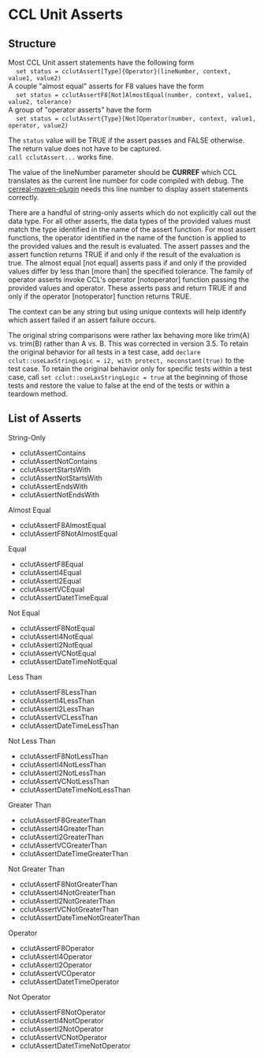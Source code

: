 # CCL Unit Asserts

## Structure
Most CCL Unit assert statements have the following form  
&nbsp;&nbsp;&nbsp;   `set status = cclutAssert[Type]{Operator}(lineNumber, context, value1, value2)`   
A couple "almost equal" asserts for F8 values have the form  
&nbsp;&nbsp;&nbsp;   `set status = cclutAssertF8[Not]AlmostEqual(number, context, value1, value2, tolerance)`   
A group of "operator asserts" have the form  
&nbsp;&nbsp;&nbsp;   `set status = cclutAssert{Type}[Not]Operator(number, context, value1, operator, value2)`   

The `status` value will be TRUE if the assert passes and FALSE otherwise. The return value does not have to be captured.   
`call cclutAssert...` works fine.

The value of the lineNumber parameter should be <b>CURREF</b> which CCL translates as the current line number for code compiled with debug. 
The [cerreal-maven-plugin][cerreal-maven-plugin] needs this line number to display assert statements correctly.

There are a handful of string-only asserts which do not explicitly call out the data type. For all other asserts, 
the data types of the provided values must match the type identified in the name of the assert function. 
For most assert functions, the operator identified in the name of the function is applied to the provided values 
and the result is evaluated.  The assert passes and the assert function returns TRUE if and only if the result of the evaluation 
is true. The almost equal [not equal] asserts pass if and only if the provided values differ by less than [more than] the specified tolerance.
The family of operator asserts invoke CCL's operator [notoperator] function passing the provided values and operator. These asserts pass and return TRUE if and only if the
operator [notoperator] function returns TRUE.

The context can be any string but using unique contexts will help identify which assert failed if an assert failure occurs.

The original string comparisons were rather lax behaving more like trim(A) vs. trim(B) rather than A vs. B. This was corrected in version 3.5. 
To retain the original behavior for all tests in a test case, add `declare cclut::useLaxStringLogic = i2, with protect, noconstant(true)` to the test case. 
To retain the original behavior only for specific tests within a test case, call `set cclut::useLaxStringLogic = true` at the beginning of those tests and restore 
the value to false at the end of the tests or within a teardown method.

## List of Asserts

String-Only
- cclutAssertContains
- cclutAssertNotContains
- cclutAssertStartsWith
- cclutAssertNotStartsWith
- cclutAssertEndsWith
- cclutAssertNotEndsWith

Almost Equal
- cclutAssertF8AlmostEqual
- cclutAssertF8NotAlmostEqual

Equal
- cclutAssertF8Equal
- cclutAssertI4Equal
- cclutAssertI2Equal
- cclutAssertVCEqual
- cclutAssertDatetTimeEqual

Not Equal
- cclutAssertF8NotEqual
- cclutAssertI4NotEqual
- cclutAssertI2NotEqual
- cclutAssertVCNotEqual
- cclutAssertDateTimeNotEqual 

Less Than
- cclutAssertF8LessThan
- cclutAssertI4LessThan
- cclutAssertI2LessThan
- cclutAssertVCLessThan
- cclutAssertDateTimeLessThan

Not Less Than
- cclutAssertF8NotLessThan
- cclutAssertI4NotLessThan
- cclutAssertI2NotLessThan
- cclutAssertVCNotLessThan
- cclutAssertDateTimeNotLessThan

Greater Than
- cclutAssertF8GreaterThan
- cclutAssertI4GreaterThan
- cclutAssertI2GreaterThan
- cclutAssertVCGreaterThan
- cclutAssertDateTimeGreaterThan

Not Greater Than
- cclutAssertF8NotGreaterThan
- cclutAssertI4NotGreaterThan
- cclutAssertI2NotGreaterThan
- cclutAssertVCNotGreaterThan
- cclutAssertDateTimeNotGreaterThan

Operator
- cclutAssertF8Operator
- cclutAssertI4Operator
- cclutAssertI2Operator
- cclutAssertVCOperator
- cclutAssertDatetTimeOperator

Not Operator
- cclutAssertF8NotOperator
- cclutAssertI4NotOperator
- cclutAssertI2NotOperator
- cclutAssertVCNotOperator
- cclutAssertDatetTimeNotOperator

[cerreal-maven-plugin]: https://engineering.cerner.com/ccl-testing
